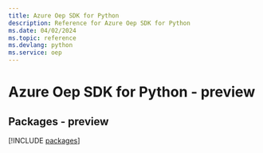 ```yaml
---
title: Azure Oep SDK for Python
description: Reference for Azure Oep SDK for Python
ms.date: 04/02/2024
ms.topic: reference
ms.devlang: python
ms.service: oep
---
```

# Azure Oep SDK for Python - preview
## Packages - preview
[!INCLUDE [packages](oep-index.md)]